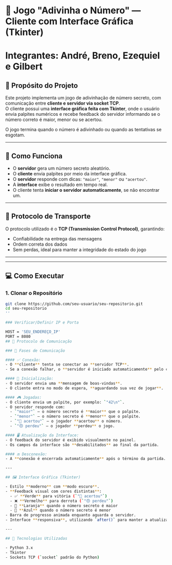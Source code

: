 # 🎯 Jogo "Adivinha o Número" — Cliente com Interface Gráfica (Tkinter)

# Integrantes: André, Breno, Ezequiel e Gilbert

## 🧠 Propósito do Projeto
Este projeto implementa um jogo de adivinhação de número secreto, com comunicação entre **cliente e servidor via socket TCP**.  
O cliente possui uma **interface gráfica feita com Tkinter**, onde o usuário envia palpites numéricos e recebe feedback do servidor informando se o número correto é maior, menor ou se acertou.

O jogo termina quando o número é adivinhado ou quando as tentativas se esgotam.

---

## 🚀 Como Funciona
- O **servidor** gera um número secreto aleatório.
- O **cliente** envia palpites por meio da interface gráfica.
- O **servidor** responde com dicas: `"maior"`, `"menor"` ou `"acertou"`.
- A **interface** exibe o resultado em tempo real.
- O cliente tenta **iniciar o servidor automaticamente**, se não encontrar um.

---

## 📡 Protocolo de Transporte
O protocolo utilizado é o **TCP (Transmission Control Protocol)**, garantindo:
- Confiabilidade na entrega das mensagens
- Ordem correta dos dados
- Sem perdas, ideal para manter a integridade do estado do jogo

---

---

## 💻 Como Executar

### 1. Clonar o Repositório
```bash
git clone https://github.com/seu-usuario/seu-repositorio.git
cd seu-repositorio
''

### Verificar/Definir IP e Porta

HOST = 'SEU_ENDEREÇO_IP'
PORT = 8080
## 🔄 Protocolo de Comunicação

### 🔗 Fases de Comunicação

#### ✅ Conexão:
- O **cliente** tenta se conectar ao **servidor TCP**.
- Se a conexão falhar, o **servidor é iniciado automaticamente** pelo cliente.

#### 🚀 Inicialização:
- O servidor envia uma **mensagem de boas-vindas**.
- O cliente entra no modo de espera, **aguardando sua vez de jogar**.

#### 🎮 Jogadas:
- O cliente envia um palpite, por exemplo: `"42\n"`.
- O servidor responde com:
  - `"maior"` — o número secreto é **maior** que o palpite.
  - `"menor"` — o número secreto é **menor** que o palpite.
  - `"🎉 acertou"` — o jogador **acertou** o número.
  - `"😞 perdeu"` — o jogador **perdeu** o jogo.

#### 🖥 Atualização da Interface:
- O feedback do servidor é exibido visualmente no painel.
- Os campos da interface são **desabilitados** ao final da partida.

#### 🔚 Desconexão:
- A **conexão é encerrada automaticamente** após o término da partida.

---

## 🖼 Interface Gráfica (Tkinter)

- Estilo **moderno** com **modo escuro**.
- **Feedback visual com cores distintas**:
  - ✅ **Verde** para vitória (`"🎉 acertou"`)
  - ❌ **Vermelho** para derrota (`"😞 perdeu"`)
  - 🔺 **Laranja** quando o número secreto é maior
  - 🔻 **Azul** quando o número secreto é menor
- Barra de progresso animada enquanto aguarda o servidor.
- Interface **responsiva**, utilizando `after()` para manter a atualização fluida sem travar a interface gráfica.

---

## 🚀 Tecnologias Utilizadas

- Python 3.x
- Tkinter
- Sockets TCP (`socket` padrão do Python)